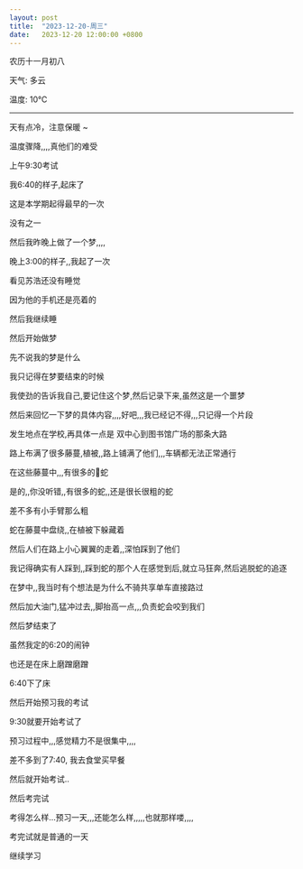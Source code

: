 ```yaml
---
layout: post
title:  "2023-12-20-周三"
date:   2023-12-20 12:00:00 +0800
---
```






农历十一月初八

天气: 多云

温度: 10℃

---

天有点冷，注意保暖 ~

温度骤降,,,,真他们的难受



上午9:30考试

我6:40的样子,起床了

这是本学期起得最早的一次

没有之一



然后我昨晚上做了一个梦,,,,

晚上3:00的样子,,我起了一次

看见苏浩还没有睡觉

因为他的手机还是亮着的

然后我继续睡

然后开始做梦

先不说我的梦是什么

我只记得在梦要结束的时候

我使劲的告诉我自己,要记住这个梦,然后记录下来,虽然这是一个噩梦

然后来回忆一下梦的具体内容,,,,好吧,,,我已经记不得,,,只记得一个片段

发生地点在学校,再具体一点是 双中心到图书馆广场的那条大路

路上布满了很多藤蔓,植被,,路上铺满了他们,,,车辆都无法正常通行

在这些藤蔓中,,,有很多的🐍蛇

是的,,你没听错,,有很多的蛇,,还是很长很粗的蛇

差不多有小手臂那么粗

蛇在藤蔓中盘绕,,在植被下躲藏着

然后人们在路上小心翼翼的走着,,深怕踩到了他们

我记得确实有人踩到,,踩到蛇的那个人在感觉到后,就立马狂奔,然后逃脱蛇的追逐

在梦中,,我当时有个想法是为什么不骑共享单车直接路过

然后加大油门,猛冲过去,,脚抬高一点,,,负责蛇会咬到我们

然后梦结束了



虽然我定的6:20的闹钟

也还是在床上磨蹭磨蹭

6:40下了床

然后开始预习我的考试

9:30就要开始考试了



预习过程中,,,感觉精力不是很集中,,,,

差不多到了7:40, 我去食堂买早餐

然后就开始考试..

然后考完试

考得怎么样...预习一天,,,还能怎么样,,,,,也就那样喽,,,,



考完试就是普通的一天

继续学习







